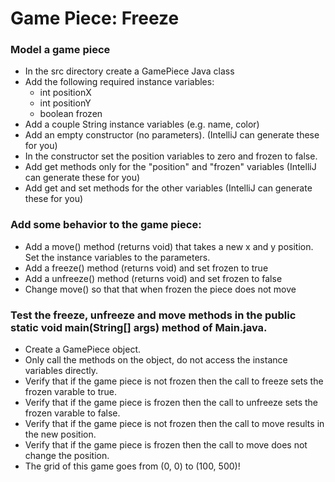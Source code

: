 <h1>Game Piece: Freeze</h1>

<h3>Model a game piece</h3> <ul>
<li>In the src directory create a GamePiece Java class</li>
<li>Add the following required instance variables:
<ul>
<li>int positionX</l1>
<li>int positionY</l1>
<li>boolean frozen</l1>
</ul>
<li>Add a couple String instance variables (e.g. name, color)</li>
<li>Add an empty constructor (no parameters). (IntelliJ can generate these for you)</li>
<li>In the constructor set the position variables to zero and frozen to false.</l1>
<li>Add get methods only for the "position" and "frozen" variables (IntelliJ can generate these for you)</l1>
<li>Add get and set methods for the other variables (IntelliJ can generate these for you)</l1></ul>

<h3>Add some behavior to the game piece:</h3><ul>

<li>Add a move() method (returns void) that takes a new x and y position. Set the instance variables to the parameters.</l1>
<li>Add a freeze() method (returns void) and set frozen to true</l1>
<li>Add a unfreeze() method (returns void) and set frozen to false</l1>
<li>Change move() so that that when frozen the piece does not move</l1></ul>


<h3>Test the freeze, unfreeze and move methods in the public static void main(String[] args) method of Main.java.</h3><ul>

<li>Create a GamePiece object.</li>
<li>Only call the methods on the object, do not access the instance variables directly.</li>
<li>Verify that if the game piece is not frozen then the call to freeze sets the frozen varable to true.</li>
<li>Verify that if the game piece is frozen then the call to unfreeze sets the frozen varable to false.</l1>
<li>Verify that if the game piece is not frozen then the call to move results in the new position.</l1>
<li>Verify that if the game piece is frozen then the call to move does not change the position.</l1>
<li>The grid of this game goes from (0, 0) to (100, 500)!</li></ul>

